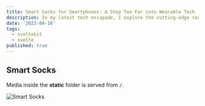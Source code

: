 ```yaml
---
title: Smart Socks for Smartphones: A Step Too Far into Wearable Tech
description: In my latest tech escapade, I explore the cutting-edge realm of wearable technology by introducing the world to "Smart Socks for Smartphones." Watch in amazement as I attempt to merge the worlds of foot fashion and mobile connectivity.
date: '2023-04-16'
tags:
  - sveltekit
  - svelte
published: true
---
```


## Smart Socks

Media inside the **static** folder is served from `/`.

![Smart Socks](favicon.png)
